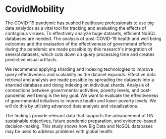 # CovidMobility

The COVID-19 pandemic has pushed healthcare professionals to use big data analytics as a vital tool for tracking and evaluating the effects of contagious viruses. To effectively analyze huge datasets, efficient NoSQL databases are needed. The analysis of post-COVID-19 health and well being outcomes and the evaluation of the effectiveness of government efforts during the pandemic are made possible by this research's integration of several datasets, which cuts down on query processing time and creates predictive visual artifacts.

We recommend applying sharding and indexing technologies to improve query effectiveness and scalability as the dataset expands. Effective data retrieval and analysis are made possible by spreading the datasets into a sharded database and doing indexing on individual shards. Analysis of connections between governmental activities, poverty levels, and post-pandemic well being is the key goal. We want to evaluate the effectiveness of governmental initiatives to improve health and lower poverty levels. We will do this by utilising advanced data analysis and visualisations.

The findings provide relevant data that supports the advancement of UN sustainable objectives, future pandemic preparation, and evidence-based decision-making. This study shows how Big Data and NoSQL databases may be used to address problems with global health.
